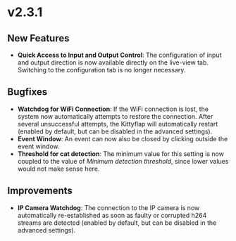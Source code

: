 # v2.3.1

## New Features
- **Quick Access to Input and Output Control**: The configuration of input and output direction is now available directly on the live-view tab. Switching to the configuration tab is no longer necessary.

## Bugfixes
- **Watchdog for WiFi Connection**: If the WiFi connection is lost, the system now automatically attempts to restore the connection. After several unsuccessful attempts, the Kittyflap will automatically restart (enabled by default, but can be disabled in the advanced settings).
- **Event Window**: An event can now also be closed by clicking outside the event window.
- **Threshold for cat detection**: The minimum value for this setting is now coupled to the value of *Minimum detection threshold*, since lower values would not make sense here.

## Improvements
- **IP Camera Watchdog**: The connection to the IP camera is now automatically re-established as soon as faulty or corrupted h264 streams are detected (enabled by default, but can be disabled in the advanced settings).
